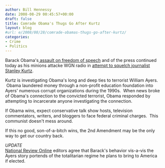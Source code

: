 ```yaml
---
author: Bill Hennessy
date: 2008-08-29 00:45:57+00:00
draft: false
title: Comrade Obama's Thugs Go After Kurtz
layout: blog
#url: e/2008/08/28/comrade-obamas-thugs-go-after-kurtz/
categories:
- Crime
- Politics
---
```


Barack Obama's[ assault on freedom of speech](https://gatewaypundit.blogspot.com/2008/08/conservative-stanley-kurtz-targeted-by.html) and of the press continued today as his minions attacke WGN radio in [attempt to squelch journalist Stanley Kurtz](https://michellemalkin.com/). 

Kurtz is investigating Obama's long and deep ties to terrorist William Ayers.  Obama laundered money through a non-profit education foundation into Ayers' numerous corrupt organizations during the 1990s.  When news broke of Obama's connection to the convicted terrorist, Obama responded by attempting to incarcerate anyone investigating the connection.

If Obama wins, expect conservative talk show hosts, television commentators, writers, and bloggers to face federal criminal charges.  This communist doesn't mess around.  

If this no good, son-of-a-bitch wins, the 2nd Amendment may be the only way to get our country back.

*UPDATE*  
[National Review Online](https://article.nationalreview.com/?q=MmUwOTllNmMzZDNlMTljMGFmY2JkZTllYmQyOTY0ODY=) editors agree that Barack's behavior vis-a-vis the Ayers story portends of the totalitarian regime he plans to bring to America if elected.  
